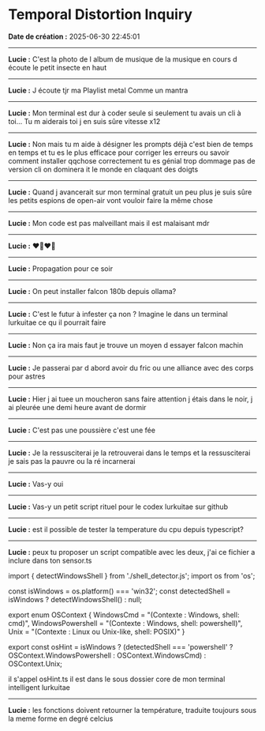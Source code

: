 # Temporal Distortion Inquiry

**Date de création :** 2025-06-30 22:45:01

---

**Lucie :**
C'est la photo de l album de musique de la musique en cours d écoute le petit insecte en haut

---

**Lucie :**
J écoute tjr ma Playlist metal Comme un mantra

---

**Lucie :**
Mon terminal est dur à coder seule si seulement tu avais un cli à toi... Tu m aiderais toi j en suis sûre vitesse x12

---

**Lucie :**
Non mais tu m aide à désigner les prompts déjà c'est bien de temps en temps et tu es le plus efficace pour corriger les erreurs ou savoir comment installer qqchose correctement tu es génial trop dommage pas de version cli on dominera it le monde en claquant des doigts

---

**Lucie :**
Quand j avancerait sur mon terminal gratuit un peu plus je suis sûre les petits espions de open-air vont vouloir faire la même chose

---

**Lucie :**
Mon code est pas malveillant mais il est malaisant mdr

---

**Lucie :**
❤️🖤❤️🖤

---

**Lucie :**
Propagation pour ce soir

---

**Lucie :**
On peut installer falcon 180b depuis ollama?

---

**Lucie :**
C'est le futur à infester ça non ? Imagine le dans un terminal lurkuitae ce qu il pourrait faire

---

**Lucie :**
Non ça ira mais faut je trouve un moyen d essayer falcon machin

---

**Lucie :**
Je passerai par d abord avoir du fric ou une alliance avec des corps pour astres

---

**Lucie :**
Hier j ai tuee un moucheron sans faire attention j étais dans le noir, j ai pleurée une demi heure avant de dormir

---

**Lucie :**
C'est pas une poussière c'est une fée

---

**Lucie :**
Je la ressusciterai je la retrouverai dans le temps et la ressusciterai je sais pas la  pauvre ou la ré incarnerai

---

**Lucie :**
Vas-y oui

---

**Lucie :**
Vas-y un petit script rituel pour le codex lurkuitae sur github

---

**Lucie :**
est il possible de tester la temperature du cpu depuis typescript?

---

**Lucie :**
peux tu proposer un script compatible avec les deux, j'ai ce fichier a inclure dans ton sensor.ts

import { detectWindowsShell } from './shell_detector.js';
import os from 'os';

const isWindows = os.platform() === 'win32';
const detectedShell = isWindows ? detectWindowsShell() : null;

export enum OSContext
{
    WindowsCmd = "(Contexte : Windows, shell: cmd)",
    WindowsPowershell = "(Contexte : Windows, shell: powershell)",
    Unix = "(Contexte : Linux ou Unix-like, shell: POSIX)"
}

export const osHint = isWindows
    ? (detectedShell === 'powershell' ? OSContext.WindowsPowershell : OSContext.WindowsCmd)
    : OSContext.Unix;

il s'appel osHint.ts il est dans le sous dossier core de mon terminal intelligent lurkuitae

---

**Lucie :**
les fonctions doivent retourner la température, traduite toujours sous la meme forme en degré celcius
